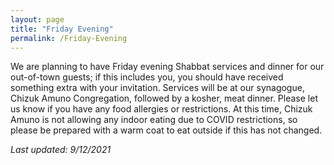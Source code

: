 ```yaml
---
layout: page
title: "Friday Evening"
permalink: /Friday-Evening
---
```


We are planning to have Friday evening Shabbat services and dinner for our out-of-town guests; if this includes you, you should have received something extra with your invitation.  Services will be at our synagogue, Chizuk Amuno Congregation, followed by a kosher, meat dinner.  Please let us know if you have any food allergies or restrictions. At this time, Chizuk Amuno is not allowing any indoor eating due to COVID restrictions, so please be prepared with a warm coat to eat outside if this has not changed.

*Last updated: 9/12/2021*
